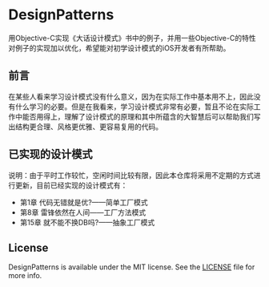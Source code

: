 # DesignPatterns

用Objective-C实现《大话设计模式》书中的例子，并用一些Objective-C的特性对例子的实现加以优化，希望能对初学设计模式的iOS开发者有所帮助。

## 前言

在某些人看来学习设计模式没有什么意义，因为在实际工作中基本用不上，因此没有什么学习的必要。但是在我看来，学习设计模式非常有必要，暂且不论在实际工作中能否用得上，理解了设计模式的原理和其中所蕴含的大智慧后可以帮助我们写出结构更合理、风格更优雅、更容易复用的代码。

## 已实现的设计模式

说明：由于平时工作较忙，空闲时间比较有限，因此本仓库将采用不定期的方式进行更新，目前已经实现的设计模式有：
* 第1章 代码无错就是优?——简单工厂模式
* 第8章 雷锋依然在人间——工厂方法模式
* 第15章 就不能不换DB吗?——抽象工厂模式

## License

DesignPatterns is available under the MIT license. See the [LICENSE](LICENSE) file for more info.
